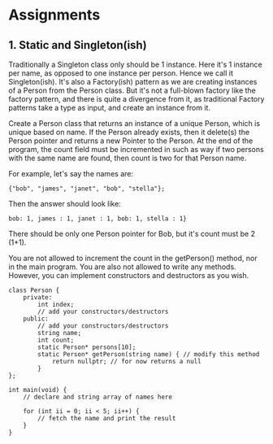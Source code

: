 # Assignments

## 1. Static and Singleton(ish)

Traditionally a Singleton class only should be 1 instance. Here it's 1 instance per name,
as opposed to one instance per person. Hence we call it Singleton(ish).
It's also a Factory(ish) pattern as we are creating instances of a Person from the Person
class. But it's not a full-blown factory like the factory pattern, and there is quite a divergence
from it, as traditional Factory patterns take a type as input, and create an instance from it.

Create a Person class that returns an instance of a unique Person, which is unique based
on name. If the Person already exists, then it delete(s) the Person pointer and returns a new Pointer
to the Person. At the end of the program, the count field must be incremented in such as way
if two persons with the same name are found, then count is two for that Person name.

For example, let's say the names are:

```
{"bob", "james", "janet", "bob", "stella"};
```

Then the answer should look like:

```
bob: 1, james : 1, janet : 1, bob: 1, stella : 1}
```

There should be only one Person pointer for Bob, but it's count must be 2 (1+1).

You are not allowed to increment the count in the getPerson() method, nor in the main program.
You are also not allowed to write any methods. However, you can implement constructors and 
destructors as you wish.


```
class Person {
    private:
        int index;
        // add your constructors/destructors
    public:
        // add your constructors/destructors
        string name;
        int count;
        static Person* persons[10];
        static Person* getPerson(string name) { // modify this method
            return nullptr; // for now returns a null
        }
};

int main(void) {
    // declare and string array of names here
    
    for (int ii = 0; ii < 5; ii++) {
        // fetch the name and print the result
    }
}
```
